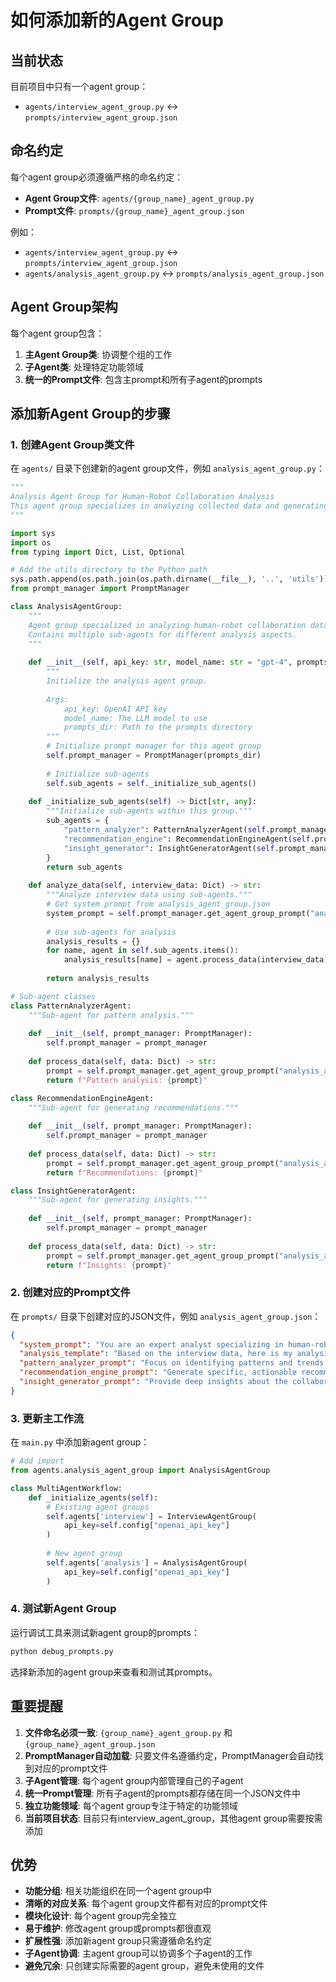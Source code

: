 # 如何添加新的Agent Group

## 当前状态
目前项目中只有一个agent group：
- `agents/interview_agent_group.py` ↔ `prompts/interview_agent_group.json`

## 命名约定
每个agent group必须遵循严格的命名约定：
- **Agent Group文件**: `agents/{group_name}_agent_group.py`
- **Prompt文件**: `prompts/{group_name}_agent_group.json`

例如：
- `agents/interview_agent_group.py` ↔ `prompts/interview_agent_group.json`
- `agents/analysis_agent_group.py` ↔ `prompts/analysis_agent_group.json`

## Agent Group架构
每个agent group包含：
1. **主Agent Group类**: 协调整个组的工作
2. **子Agent类**: 处理特定功能领域
3. **统一的Prompt文件**: 包含主prompt和所有子agent的prompts

## 添加新Agent Group的步骤

### 1. 创建Agent Group类文件

在 `agents/` 目录下创建新的agent group文件，例如 `analysis_agent_group.py`：

```python
"""
Analysis Agent Group for Human-Robot Collaboration Analysis
This agent group specializes in analyzing collected data and generating insights.
"""

import sys
import os
from typing import Dict, List, Optional

# Add the utils directory to the Python path
sys.path.append(os.path.join(os.path.dirname(__file__), '..', 'utils'))
from prompt_manager import PromptManager

class AnalysisAgentGroup:
    """
    Agent group specialized in analyzing human-robot collaboration data.
    Contains multiple sub-agents for different analysis aspects.
    """
    
    def __init__(self, api_key: str, model_name: str = "gpt-4", prompts_dir: str = "prompts"):
        """
        Initialize the analysis agent group.
        
        Args:
            api_key: OpenAI API key
            model_name: The LLM model to use
            prompts_dir: Path to the prompts directory
        """
        # Initialize prompt manager for this agent group
        self.prompt_manager = PromptManager(prompts_dir)
        
        # Initialize sub-agents
        self.sub_agents = self._initialize_sub_agents()
    
    def _initialize_sub_agents(self) -> Dict[str, any]:
        """Initialize sub-agents within this group."""
        sub_agents = {
            "pattern_analyzer": PatternAnalyzerAgent(self.prompt_manager),
            "recommendation_engine": RecommendationEngineAgent(self.prompt_manager),
            "insight_generator": InsightGeneratorAgent(self.prompt_manager)
        }
        return sub_agents
    
    def analyze_data(self, interview_data: Dict) -> str:
        """Analyze interview data using sub-agents."""
        # Get system prompt from analysis_agent_group.json
        system_prompt = self.prompt_manager.get_agent_group_prompt("analysis_agent_group", "system_prompt")
        
        # Use sub-agents for analysis
        analysis_results = {}
        for name, agent in self.sub_agents.items():
            analysis_results[name] = agent.process_data(interview_data)
        
        return analysis_results

# Sub-agent classes
class PatternAnalyzerAgent:
    """Sub-agent for pattern analysis."""
    
    def __init__(self, prompt_manager: PromptManager):
        self.prompt_manager = prompt_manager
    
    def process_data(self, data: Dict) -> str:
        prompt = self.prompt_manager.get_agent_group_prompt("analysis_agent_group", "pattern_analyzer_prompt")
        return f"Pattern analysis: {prompt}"

class RecommendationEngineAgent:
    """Sub-agent for generating recommendations."""
    
    def __init__(self, prompt_manager: PromptManager):
        self.prompt_manager = prompt_manager
    
    def process_data(self, data: Dict) -> str:
        prompt = self.prompt_manager.get_agent_group_prompt("analysis_agent_group", "recommendation_engine_prompt")
        return f"Recommendations: {prompt}"

class InsightGeneratorAgent:
    """Sub-agent for generating insights."""
    
    def __init__(self, prompt_manager: PromptManager):
        self.prompt_manager = prompt_manager
    
    def process_data(self, data: Dict) -> str:
        prompt = self.prompt_manager.get_agent_group_prompt("analysis_agent_group", "insight_generator_prompt")
        return f"Insights: {prompt}"
```

### 2. 创建对应的Prompt文件

在 `prompts/` 目录下创建对应的JSON文件，例如 `analysis_agent_group.json`：

```json
{
  "system_prompt": "You are an expert analyst specializing in human-robot collaboration scenarios. Your role is to analyze interview data and provide insights about the collaboration setup.",
  "analysis_template": "Based on the interview data, here is my analysis: {analysis}",
  "pattern_analyzer_prompt": "Focus on identifying patterns and trends in the collaboration data. Look for recurring themes and behaviors.",
  "recommendation_engine_prompt": "Generate specific, actionable recommendations based on the analysis findings.",
  "insight_generator_prompt": "Provide deep insights about the collaboration dynamics and potential improvements."
}
```

### 3. 更新主工作流

在 `main.py` 中添加新agent group：

```python
# Add import
from agents.analysis_agent_group import AnalysisAgentGroup

class MultiAgentWorkflow:
    def _initialize_agents(self):
        # Existing agent groups
        self.agents['interview'] = InterviewAgentGroup(
            api_key=self.config["openai_api_key"]
        )
        
        # New agent group
        self.agents['analysis'] = AnalysisAgentGroup(
            api_key=self.config["openai_api_key"]
        )
```

### 4. 测试新Agent Group

运行调试工具来测试新agent group的prompts：

```bash
python debug_prompts.py
```

选择新添加的agent group来查看和测试其prompts。

## 重要提醒

1. **文件命名必须一致**: `{group_name}_agent_group.py` 和 `{group_name}_agent_group.json`
2. **PromptManager自动加载**: 只要文件名遵循约定，PromptManager会自动找到对应的prompt文件
3. **子Agent管理**: 每个agent group内部管理自己的子agent
4. **统一Prompt管理**: 所有子agent的prompts都存储在同一个JSON文件中
5. **独立功能领域**: 每个agent group专注于特定的功能领域
6. **当前项目状态**: 目前只有interview_agent_group，其他agent group需要按需添加

## 优势

- **功能分组**: 相关功能组织在同一个agent group中
- **清晰的对应关系**: 每个agent group文件都有对应的prompt文件
- **模块化设计**: 每个agent group完全独立
- **易于维护**: 修改agent group或prompts都很直观
- **扩展性强**: 添加新agent group只需遵循命名约定
- **子Agent协调**: 主agent group可以协调多个子agent的工作
- **避免冗余**: 只创建实际需要的agent group，避免未使用的文件